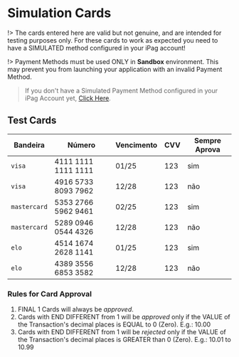 # Simulation Cards <!-- {docsify-ignore-all} -->

!> The cards entered here are valid but not genuine, and are intended for testing purposes only. For these cards to work as expected you need to have a SIMULATED method configured in your iPag account!

!> Payment Methods must be used ONLY in **Sandbox** environment. This may prevent you from launching your application with an invalid Payment Method.

> If you don't have a Simulated Payment Method configured in your iPag Account yet, <a href="#">Click Here</a>.

## Test Cards

| Bandeira  | Número | Vencimento | CVV | Sempre Aprova |
|-----------|---------|---------|---------|---------|
| `visa` | 4111 1111 1111 1111 | 01/25 | 123 | sim |
| `visa` | 4916 5733 8093 7962 | 12/28 | 123 | não |
| `mastercard` | 5353 2766 5962 9461 | 02/25 | 123 | sim |
| `mastercard` | 5289 0946 0544 4326 | 12/28 | 123 | não |
| `elo` | 4514 1674 2628 1141 | 01/25 | 123 | sim |
| `elo` | 4389 3556 6853 3582 | 12/28 | 123 | não |

### Rules for Card Approval

1. FINAL 1 Cards will always be *approved*.
2. Cards with END DIFFERENT from 1 will be *approved* only if the VALUE of the Transaction's decimal places is EQUAL to 0 (Zero). E.g.: 10.00
3. Cards with END DIFFERENT from 1 will be *rejected* only if the VALUE of the Transaction's decimal places is GREATER than 0 (Zero). E.g.: 10.01 to 10.99